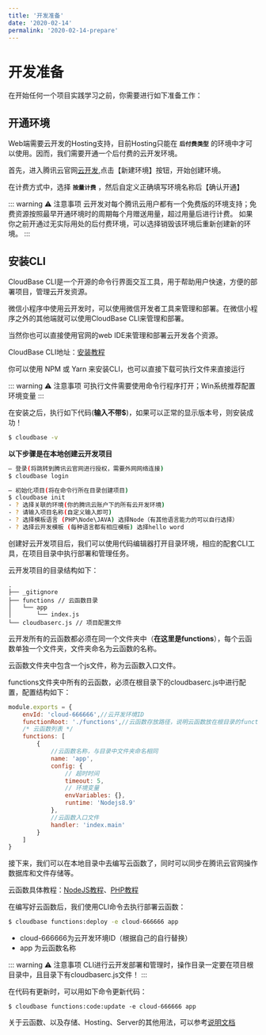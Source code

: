 ```yaml
---
title: '开发准备'
date: '2020-02-14'
permalink: '2020-02-14-prepare'
---
```


# 开发准备

在开始任何一个项目实践学习之前，你需要进行如下准备工作：

## 开通环境

Web端需要云开发的Hosting支持，目前Hosting只能在  **`后付费类型`**  的环境中才可以使用。因而，我们需要开通一个后付费的云开发环境。

首先，进入腾讯云官网[云开发](https://console.cloud.tencent.com/tcb),点击【新建环境】按钮，开始创建环境。

在计费方式中，选择 **`按量计费`** ，然后自定义正确填写环境名称后【确认开通】

::: warning ⚠️ 注意事项
云开发对每个腾讯云用户都有一个免费版的环境支持；免费资源按照最早开通环境时的周期每个月赠送用量，超过用量后进行计费。
如果你之前开通过无实际用处的后付费环境，可以选择销毁该环境后重新创建新的环境。
:::

## 安装CLI

CloudBase CLI是一个开源的命令行界面交互工具，用于帮助用户快速，方便的部署项目，管理云开发资源。

微信小程序中使用云开发时，可以使用微信开发者工具来管理和部署。在微信小程序之外的其他端就可以使用CloudBase CLI来管理和部署。

当然你也可以直接使用官网的web IDE来管理和部署云开发各个资源。

CloudBase CLI地址：[安装教程](https://tencentcloudbase.github.io/2019-09-03-cli/#%E5%AE%89%E8%A3%85-cloudbase-cli)

你可以使用 NPM 或 Yarn 来安装CLI，也可以直接下载可执行文件来直接运行

::: warning ⚠️ 注意事项
可执行文件需要使用命令行程序打开；Win系统推荐配置环境变量
:::

在安装之后，执行如下代码(**输入不带$**)，如果可以正常的显示版本号，则安装成功！
``` bash
$ cloudbase -v
```

**以下步骤是在本地创建云开发项目**

``` bash
– 登录(将跳转到腾讯云官网进行授权，需要外网网络连接)
$ cloudbase login

– 初始化项目(将在命令行所在目录创建项目)
$ cloudbase init
- ? 选择关联的环境(你的腾讯云账户下的所有云开发环境)
- ? 请输入项目名称(自定义输入即可)
- ? 选择模板语言 (PHP\Node\JAVA) 选择Node（有其他语言能力的可以自行选择）
- ? 选择云开发模板 (每种语言都有相应模板) 选择hello word
```

创建好云开发项目后，我们可以使用代码编辑器打开目录环境，相应的配套CLI工具，在项目目录中执行部署和管理任务。

云开发项目的目录结构如下：
```
.
├── _gitignore
├── functions // 云函数目录
│   └── app
│       └── index.js
└── cloudbaserc.js // 项目配置文件
```

云开发所有的云函数都必须在同一个文件夹中（**在这里是functions**），每个云函数单独一个文件夹，文件夹命名为云函数的名称。

云函数文件夹中包含一个js文件，称为云函数入口文件。

functions文件夹中所有的云函数，必须在根目录下的cloudbaserc.js中进行配置，配置结构如下：
``` js
module.exports = {
    envId: 'cloud-666666',//云开发环境ID
    functionRoot: './functions',//云函数存放路径，说明云函数放在根目录的functions文件夹中
    /* 云函数列表 */
    functions: [
        {
            //云函数名称，与目录中文件夹命名相同
            name: 'app',
            config: {
                // 超时时间
                timeout: 5,
                // 环境变量
                envVariables: {},
                runtime: 'Nodejs8.9'
            },
            //云函数入口文件
            handler: 'index.main'
        }
    ]
}

```

接下来，我们可以在本地目录中去编写云函数了，同时可以同步在腾讯云官网操作数据库和文件存储等。

云函数具体教程：[NodeJS教程](https://tencentcloudbase.github.io/2019-09-28-NODEJS-SDK-overview)、[PHP教程](https://tencentcloudbase.github.io/2019-09-03-PHP-SDK-introduction)

在编写好云函数后，我们使用CLI命令去执行部署云函数：
``` bash
$ cloudbase functions:deploy -e cloud-666666 app
```
- cloud-666666为云开发环境ID（根据自己的自行替换）
- app 为云函数名称

::: warning ⚠️ 注意事项
CLI进行云开发部署和管理时，操作目录一定要在项目根目录中，且目录下有cloudbaserc.js文件！
:::

在代码有更新时，可以用如下命令更新代码：
```
$ cloudbase functions:code:update -e cloud-666666 app
```

关于云函数、以及存储、Hosting、Server的其他用法，可以参考[说明文档](https://tencentcloudbase.github.io/2019-09-03-cli/)